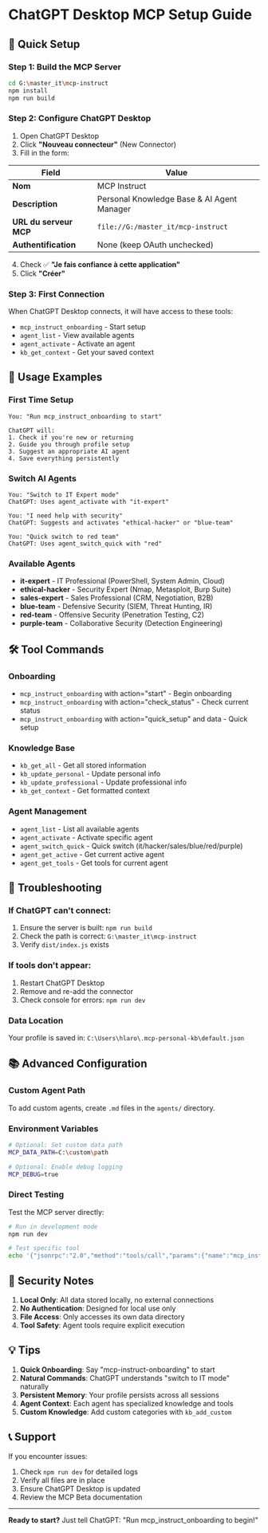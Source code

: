 # ChatGPT Desktop MCP Setup Guide

## 🚀 Quick Setup

### Step 1: Build the MCP Server
```bash
cd G:\master_it\mcp-instruct
npm install
npm run build
```

### Step 2: Configure ChatGPT Desktop

1. Open ChatGPT Desktop
2. Click **"Nouveau connecteur"** (New Connector)
3. Fill in the form:

| Field | Value |
|-------|-------|
| **Nom** | MCP Instruct |
| **Description** | Personal Knowledge Base & AI Agent Manager |
| **URL du serveur MCP** | `file://G:/master_it/mcp-instruct` |
| **Authentification** | None (keep OAuth unchecked) |

4. Check ✅ **"Je fais confiance à cette application"**
5. Click **"Créer"**

### Step 3: First Connection

When ChatGPT Desktop connects, it will have access to these tools:
- `mcp_instruct_onboarding` - Start setup
- `agent_list` - View available agents
- `agent_activate` - Activate an agent
- `kb_get_context` - Get your saved context

## 📝 Usage Examples

### First Time Setup
```
You: "Run mcp_instruct_onboarding to start"

ChatGPT will:
1. Check if you're new or returning
2. Guide you through profile setup
3. Suggest an appropriate AI agent
4. Save everything persistently
```

### Switch AI Agents
```
You: "Switch to IT Expert mode"
ChatGPT: Uses agent_activate with "it-expert"

You: "I need help with security"
ChatGPT: Suggests and activates "ethical-hacker" or "blue-team"

You: "Quick switch to red team"
ChatGPT: Uses agent_switch_quick with "red"
```

### Available Agents
- **it-expert** - IT Professional (PowerShell, System Admin, Cloud)
- **ethical-hacker** - Security Expert (Nmap, Metasploit, Burp Suite)
- **sales-expert** - Sales Professional (CRM, Negotiation, B2B)
- **blue-team** - Defensive Security (SIEM, Threat Hunting, IR)
- **red-team** - Offensive Security (Penetration Testing, C2)
- **purple-team** - Collaborative Security (Detection Engineering)

## 🛠️ Tool Commands

### Onboarding
- `mcp_instruct_onboarding` with action="start" - Begin onboarding
- `mcp_instruct_onboarding` with action="check_status" - Check current status
- `mcp_instruct_onboarding` with action="quick_setup" and data - Quick setup

### Knowledge Base
- `kb_get_all` - Get all stored information
- `kb_update_personal` - Update personal info
- `kb_update_professional` - Update professional info
- `kb_get_context` - Get formatted context

### Agent Management
- `agent_list` - List all available agents
- `agent_activate` - Activate specific agent
- `agent_switch_quick` - Quick switch (it/hacker/sales/blue/red/purple)
- `agent_get_active` - Get current active agent
- `agent_get_tools` - Get tools for current agent

## 🔧 Troubleshooting

### If ChatGPT can't connect:
1. Ensure the server is built: `npm run build`
2. Check the path is correct: `G:\master_it\mcp-instruct`
3. Verify `dist/index.js` exists

### If tools don't appear:
1. Restart ChatGPT Desktop
2. Remove and re-add the connector
3. Check console for errors: `npm run dev`

### Data Location
Your profile is saved in: `C:\Users\hlaro\.mcp-personal-kb\default.json`

## 📚 Advanced Configuration

### Custom Agent Path
To add custom agents, create `.md` files in the `agents/` directory.

### Environment Variables
```bash
# Optional: Set custom data path
MCP_DATA_PATH=C:\custom\path

# Optional: Enable debug logging
MCP_DEBUG=true
```

### Direct Testing
Test the MCP server directly:
```bash
# Run in development mode
npm run dev

# Test specific tool
echo '{"jsonrpc":"2.0","method":"tools/call","params":{"name":"mcp_instruct_onboarding","arguments":{"action":"start"}},"id":1}' | node dist/index.js
```

## 🔐 Security Notes

1. **Local Only**: All data stored locally, no external connections
2. **No Authentication**: Designed for local use only
3. **File Access**: Only accesses its own data directory
4. **Tool Safety**: Agent tools require explicit execution

## 💡 Tips

1. **Quick Onboarding**: Say "mcp-instruct-onboarding" to start
2. **Natural Commands**: ChatGPT understands "switch to IT mode" naturally
3. **Persistent Memory**: Your profile persists across all sessions
4. **Agent Context**: Each agent has specialized knowledge and tools
5. **Custom Knowledge**: Add custom categories with `kb_add_custom`

## 📞 Support

If you encounter issues:
1. Check `npm run dev` for detailed logs
2. Verify all files are in place
3. Ensure ChatGPT Desktop is updated
4. Review the MCP Beta documentation

---

**Ready to start?** Just tell ChatGPT: "Run mcp_instruct_onboarding to begin!"